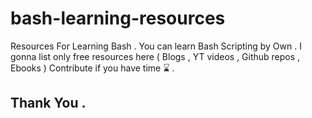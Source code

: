 # bash-learning-resources
Resources For Learning Bash .
You can  learn Bash Scripting by Own . I gonna list only free resources here ( Blogs , YT videos , Github repos , Ebooks )
Contribute if you have time ⌛ .

## Thank You .
